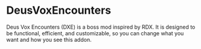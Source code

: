 # DeusVoxEncounters

Deus Vox Encounters (DXE) is a boss mod inspired by RDX. It is designed to be functional, efficient, and customizable, so you can change what you want and how you see this addon.
